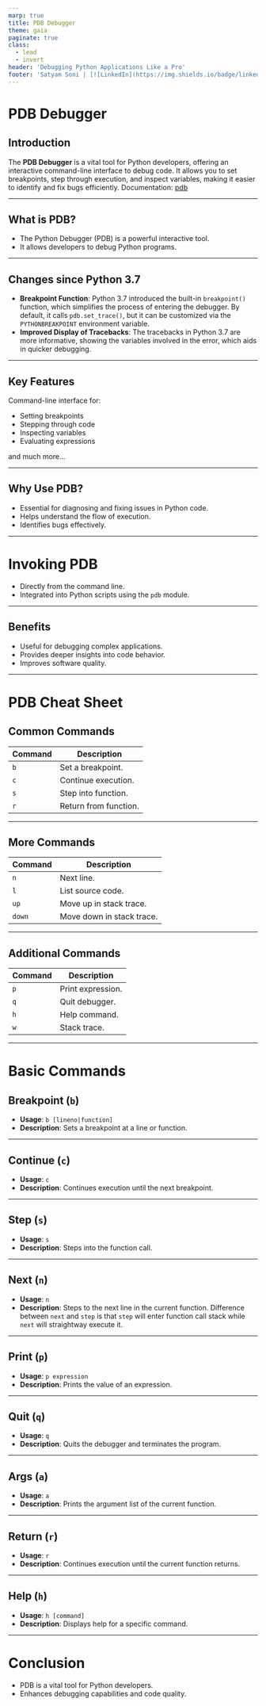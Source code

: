 ```yaml
---
marp: true
title: PDB Debugger
theme: gaia
paginate: true
class:
  - lead
  - invert
header: 'Debugging Python Applications Like a Pro'
footer: 'Satyam Soni | [![LinkedIn](https://img.shields.io/badge/linkedin-%230077B5.svg?style=for-the-badge&logo=linkedin&logoColor=white)](https://www.linkedin.com/in/-satyamsoni/)'
---
```


<style>
section {
   font-size: 27px;
}
</style>

# PDB Debugger

## Introduction

The **PDB Debugger** is a vital tool for Python developers, offering an interactive command-line interface to debug code. It allows you to set breakpoints, step through execution, and inspect variables, making it easier to identify and fix bugs efficiently.
Documentation: [pdb](https://docs.python.org/3/library/pdb.html)

---

## What is PDB?

- The Python Debugger (PDB) is a powerful interactive tool.
- It allows developers to debug Python programs.

---

## Changes since Python 3.7

- **Breakpoint Function**: Python 3.7 introduced the built-in `breakpoint()` function, which simplifies the process of entering the debugger. By default, it calls `pdb.set_trace()`, but it can be customized via the `PYTHONBREAKPOINT` environment variable.
- **Improved Display of Tracebacks**: The tracebacks in Python 3.7 are more informative, showing the variables involved in the error, which aids in quicker debugging.

---

## Key Features

Command-line interface for:

- Setting breakpoints
- Stepping through code
- Inspecting variables
- Evaluating expressions

and much more...

---

## Why Use PDB?

- Essential for diagnosing and fixing issues in Python code.
- Helps understand the flow of execution.
- Identifies bugs effectively.

---

# Invoking PDB

- Directly from the command line.
- Integrated into Python scripts using the `pdb` module.

---

## Benefits

- Useful for debugging complex applications.
- Provides deeper insights into code behavior.
- Improves software quality.

---

# PDB Cheat Sheet

## Common Commands

| Command | Description |
|---------|-------------|
| `b`     | Set a breakpoint. |
| `c`     | Continue execution. |
| `s`     | Step into function. |
| `r`     | Return from function. |

---

## More Commands

| Command | Description |
|---------|-------------|
| `n`     | Next line. |
| `l`     | List source code. |
| `up`    | Move up in stack trace. |
| `down`  | Move down in stack trace. |


---

## Additional Commands

| Command | Description |
|---------|-------------|
| `p`     | Print expression. |
| `q`     | Quit debugger. |
| `h`     | Help command. |
| `w`     | Stack trace. |

---

# Basic Commands

## Breakpoint (`b`)

- **Usage**: `b [lineno|function]`
- **Description**: Sets a breakpoint at a line or function.

---

## Continue (`c`)

- **Usage**: `c`
- **Description**: Continues execution until the next breakpoint.

---

## Step (`s`)

- **Usage**: `s`
- **Description**: Steps into the function call.

---

## Next (`n`)

- **Usage**: `n`
- **Description**: Steps to the next line in the current function. Difference between `next` and `step` is that `step` will enter function call stack while `next` will straightway execute it.

---

## Print (`p`)

- **Usage**: `p expression`
- **Description**: Prints the value of an expression.

---

## Quit (`q`)

- **Usage**: `q`
- **Description**: Quits the debugger and terminates the program.

---

## Args (`a`)

- **Usage**: `a`
- **Description**: Prints the argument list of the current function.

---

## Return (`r`)

- **Usage**: `r`
- **Description**: Continues execution until the current function returns.

---

## Help (`h`)

- **Usage**: `h [command]`
- **Description**: Displays help for a specific command.

---

# Conclusion

- PDB is a vital tool for Python developers.
- Enhances debugging capabilities and code quality. 